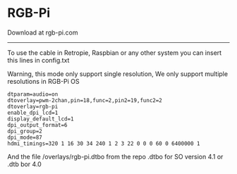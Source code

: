 # RGB-Pi

Download at rgb-pi.com

------------------------------------------------------------------------------

To use the cable in Retropie, Raspbian or any other system you can insert this lines in config.txt

Warning, this mode only support single resolution, We only support multiple resolutions in RGB-Pi OS

    dtparam=audio=on
    dtoverlay=pwm-2chan,pin=18,func=2,pin2=19,func2=2
    dtoverlay=rgb-pi
    enable_dpi_lcd=1
    display_default_lcd=1
    dpi_output_format=6
    dpi_group=2
    dpi_mode=87
    hdmi_timings=320 1 16 30 34 240 1 2 3 22 0 0 0 60 0 6400000 1

And the file /overlays/rgb-pi.dtbo from the repo .dtbo for SO version 4.1 or .dtb bor 4.0
